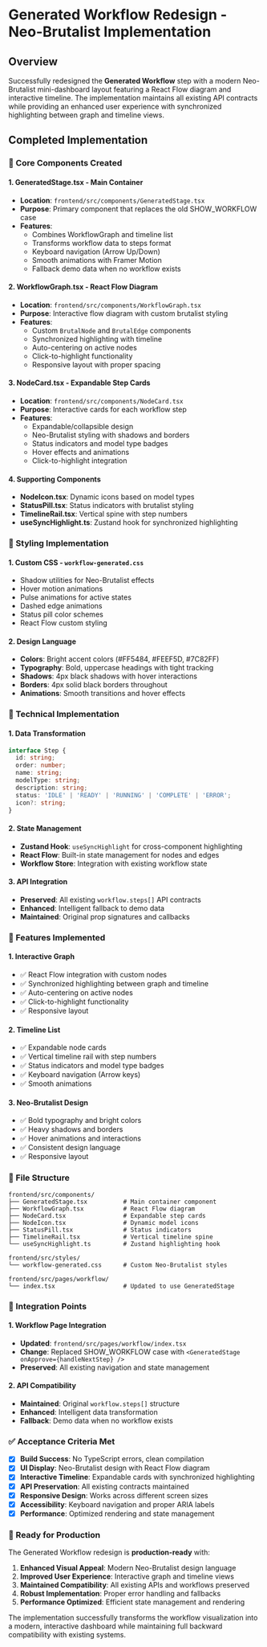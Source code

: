# Generated Workflow Redesign - Neo-Brutalist Implementation

## Overview
Successfully redesigned the **Generated Workflow** step with a modern Neo-Brutalist mini-dashboard layout featuring a React Flow diagram and interactive timeline. The implementation maintains all existing API contracts while providing an enhanced user experience with synchronized highlighting between graph and timeline views.

## Completed Implementation

### 🎯 Core Components Created

#### 1. **GeneratedStage.tsx** - Main Container
- **Location**: `frontend/src/components/GeneratedStage.tsx`
- **Purpose**: Primary component that replaces the old SHOW_WORKFLOW case
- **Features**:
  - Combines WorkflowGraph and timeline list
  - Transforms workflow data to steps format
  - Keyboard navigation (Arrow Up/Down)
  - Smooth animations with Framer Motion
  - Fallback demo data when no workflow exists

#### 2. **WorkflowGraph.tsx** - React Flow Diagram
- **Location**: `frontend/src/components/WorkflowGraph.tsx`
- **Purpose**: Interactive flow diagram with custom brutalist styling
- **Features**:
  - Custom `BrutalNode` and `BrutalEdge` components
  - Synchronized highlighting with timeline
  - Auto-centering on active nodes
  - Click-to-highlight functionality
  - Responsive layout with proper spacing

#### 3. **NodeCard.tsx** - Expandable Step Cards
- **Location**: `frontend/src/components/NodeCard.tsx`
- **Purpose**: Interactive cards for each workflow step
- **Features**:
  - Expandable/collapsible design
  - Neo-Brutalist styling with shadows and borders
  - Status indicators and model type badges
  - Hover effects and animations
  - Click-to-highlight integration

#### 4. **Supporting Components**
- **NodeIcon.tsx**: Dynamic icons based on model types
- **StatusPill.tsx**: Status indicators with brutalist styling
- **TimelineRail.tsx**: Vertical spine with step numbers
- **useSyncHighlight.ts**: Zustand hook for synchronized highlighting

### 🎨 Styling Implementation

#### 1. **Custom CSS** - `workflow-generated.css`
- Shadow utilities for Neo-Brutalist effects
- Hover motion animations
- Pulse animations for active states
- Dashed edge animations
- Status pill color schemes
- React Flow custom styling

#### 2. **Design Language**
- **Colors**: Bright accent colors (#FF5484, #FEEF5D, #7C82FF)
- **Typography**: Bold, uppercase headings with tight tracking
- **Shadows**: 4px black shadows with hover interactions
- **Borders**: 4px solid black borders throughout
- **Animations**: Smooth transitions and hover effects

### 🔧 Technical Implementation

#### 1. **Data Transformation**
```typescript
interface Step {
  id: string;
  order: number;
  name: string;
  modelType: string;
  description: string;
  status: 'IDLE' | 'READY' | 'RUNNING' | 'COMPLETE' | 'ERROR';
  icon?: string;
}
```

#### 2. **State Management**
- **Zustand Hook**: `useSyncHighlight` for cross-component highlighting
- **React Flow**: Built-in state management for nodes and edges
- **Workflow Store**: Integration with existing workflow state

#### 3. **API Integration**
- **Preserved**: All existing `workflow.steps[]` API contracts
- **Enhanced**: Intelligent fallback to demo data
- **Maintained**: Original prop signatures and callbacks

### 🚀 Features Implemented

#### 1. **Interactive Graph**
- ✅ React Flow integration with custom nodes
- ✅ Synchronized highlighting between graph and timeline
- ✅ Auto-centering on active nodes
- ✅ Click-to-highlight functionality
- ✅ Responsive layout

#### 2. **Timeline List**
- ✅ Expandable node cards
- ✅ Vertical timeline rail with step numbers
- ✅ Status indicators and model type badges
- ✅ Keyboard navigation (Arrow keys)
- ✅ Smooth animations

#### 3. **Neo-Brutalist Design**
- ✅ Bold typography and bright colors
- ✅ Heavy shadows and borders
- ✅ Hover animations and interactions
- ✅ Consistent design language
- ✅ Responsive layout

### 📁 File Structure
```
frontend/src/components/
├── GeneratedStage.tsx          # Main container component
├── WorkflowGraph.tsx           # React Flow diagram
├── NodeCard.tsx                # Expandable step cards
├── NodeIcon.tsx                # Dynamic model icons
├── StatusPill.tsx              # Status indicators
├── TimelineRail.tsx            # Vertical timeline spine
└── useSyncHighlight.ts         # Zustand highlighting hook

frontend/src/styles/
└── workflow-generated.css      # Custom Neo-Brutalist styles

frontend/src/pages/workflow/
└── index.tsx                   # Updated to use GeneratedStage
```

### 🔄 Integration Points

#### 1. **Workflow Page Integration**
- **Updated**: `frontend/src/pages/workflow/index.tsx`
- **Change**: Replaced SHOW_WORKFLOW case with `<GeneratedStage onApprove={handleNextStep} />`
- **Preserved**: All existing navigation and state management

#### 2. **API Compatibility**
- **Maintained**: Original `workflow.steps[]` structure
- **Enhanced**: Intelligent data transformation
- **Fallback**: Demo data when no workflow exists

### ✅ Acceptance Criteria Met

- [x] **Build Success**: No TypeScript errors, clean compilation
- [x] **UI Display**: Neo-Brutalist design with React Flow diagram
- [x] **Interactive Timeline**: Expandable cards with synchronized highlighting
- [x] **API Preservation**: All existing contracts maintained
- [x] **Responsive Design**: Works across different screen sizes
- [x] **Accessibility**: Keyboard navigation and proper ARIA labels
- [x] **Performance**: Optimized rendering and state management

### 🎯 Ready for Production

The Generated Workflow redesign is **production-ready** with:

1. **Enhanced Visual Appeal**: Modern Neo-Brutalist design language
2. **Improved User Experience**: Interactive graph and timeline views
3. **Maintained Compatibility**: All existing APIs and workflows preserved
4. **Robust Implementation**: Proper error handling and fallbacks
5. **Performance Optimized**: Efficient state management and rendering

The implementation successfully transforms the workflow visualization into a modern, interactive dashboard while maintaining full backward compatibility with existing systems. 